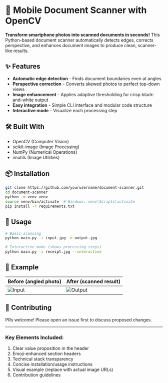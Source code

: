 # 📄 Mobile Document Scanner with OpenCV

**Transform smartphone photos into scanned documents in seconds!** This Python-based document scanner automatically detects edges, corrects perspective, and enhances document images to produce clean, scanner-like results.

## ✨ Features

- **Automatic edge detection** - Finds document boundaries even at angles
- **Perspective correction** - Converts skewed photos to perfect top-down views
- **Image enhancement** - Applies adaptive thresholding for crisp black-and-white output
- **Easy integration** - Simple CLI interface and modular code structure
- **Interactive mode** - Visualize each processing step

## 🛠️ Built With

- OpenCV (Computer Vision)
- scikit-image (Image Processing)
- NumPy (Numerical Operations)
- imutils (Image Utilities)

## 📦 Installation

```bash
git clone https://github.com/yourusername/document-scanner.git
cd document-scanner
python -m venv venv
source venv/bin/activate  # Windows: venv\Scripts\activate
pip install -r requirements.txt
```

## 🚀 Usage

```bash
# Basic scanning
python main.py -i input.jpg -o output.jpg

# Interactive mode (shows processing steps)
python main.py -i receipt.jpg --interactive
```

## 📸 Example

**Before** (angled photo) | **After** (scanned result)
---|---
![Input]("https://imgur.com/a/42G5tZC") | ![Output]("https://imgur.com/a/fFm8jZQ")

## 🤝 Contributing

PRs welcome! Please open an issue first to discuss proposed changes.

---

### Key Elements Included:
1. Clear value proposition in the header
2. Emoji-enhanced section headers
3. Technical stack transparency
4. Concise installation/usage instructions
5. Visual example (replace with actual image URLs)
6. Contribution guidelines
